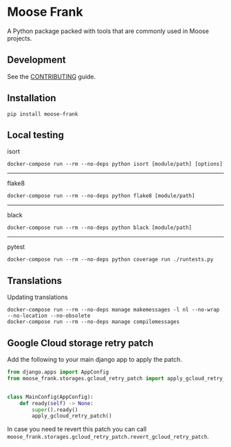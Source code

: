 # Moose Frank

A Python package packed with tools that are commonly used in Moose projects.


## Development

See the [CONTRIBUTING](CONTRIBUTING.md) guide.


## Installation

```console
pip install moose-frank
```


## Local testing

isort

```console
docker-compose run --rm --no-deps python isort [module/path] [options]
```

---

flake8

```console
docker-compose run --rm --no-deps python flake8 [module/path]
```

---

black

```console
docker-compose run --rm --no-deps python black [module/path]
```

---

pytest

```console
docker-compose run --rm --no-deps python coverage run ./runtests.py
```


## Translations

Updating translations

```console
docker-compose run --rm --no-deps manage makemessages -l nl --no-wrap --no-location --no-obsolete
docker-compose run --rm --no-deps manage compilemessages
```


## Google Cloud storage retry patch

Add the following to your main django app to apply the patch.

```python
from django.apps import AppConfig
from moose_frank.storages.gcloud_retry_patch import apply_gcloud_retry_patch


class MainConfig(AppConfig):
    def ready(self) -> None:
        super().ready()
        apply_gcloud_retry_patch()
```

In case you need te revert this patch you can call `moose_frank.storages.gcloud_retry_patch.revert_gcloud_retry_patch`.
